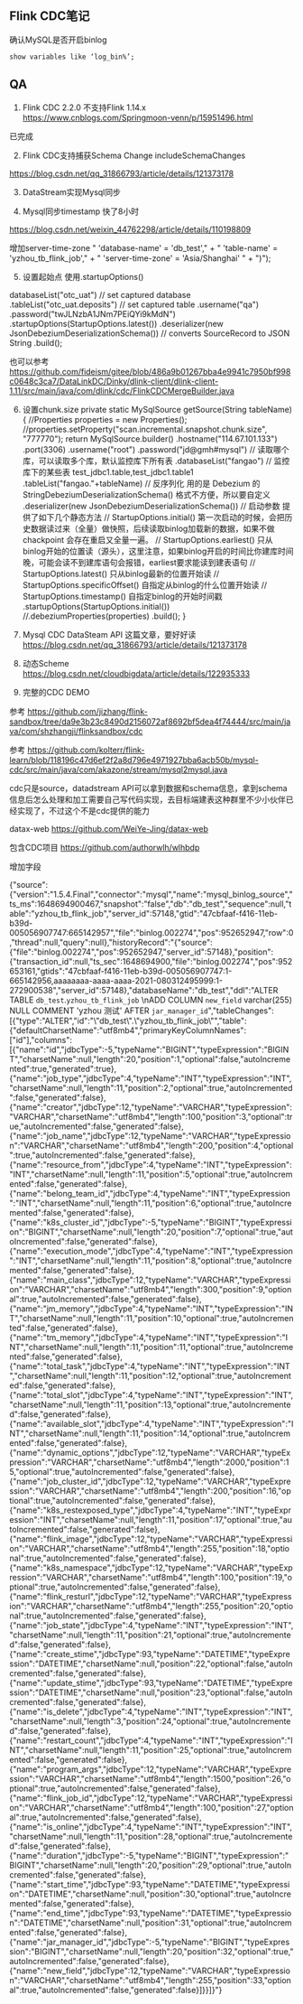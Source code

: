 
## Flink CDC笔记

确认MySQL是否开启binlog
```
show variables like ‘log_bin%’;
```





## QA

1. Flink CDC 2.2.0 不支持Flink 1.14.x
https://www.cnblogs.com/Springmoon-venn/p/15951496.html

已完成

2. Flink CDC支持捕获Schema Change
includeSchemaChanges

https://blog.csdn.net/qq_31866793/article/details/121373178


3. DataStream实现Mysql同步


4. Mysql同步timestamp 快了8小时

https://blog.csdn.net/weixin_44762298/article/details/110198809

增加server-time-zone
" 'database-name' = 'db_test'," +
" 'table-name' = 'yzhou_tb_flink_job'," +
" 'server-time-zone' = 'Asia/Shanghai' " +
")");


5. 设置起始点
使用.startupOptions()

databaseList("otc_uat") // set captured database
.tableList("otc_uat.deposits") // set captured table
.username("qa")
.password("twJLNzbA1JNm7PEiQYi9kMdN")
.startupOptions(StartupOptions.latest())
.deserializer(new JsonDebeziumDeserializationSchema()) // converts SourceRecord to JSON String
.build();

也可以参考 https://github.com/fideism/gitee/blob/486a9b01267bba4e9941c7950bf998c0648c3ca7/DataLinkDC/Dinky/dlink-client/dlink-client-1.11/src/main/java/com/dlink/cdc/FlinkCDCMergeBuilder.java


6. 设置chunk.size
private static MySqlSource<JSONObject> getSource(String tableName) {
    //Properties properties = new Properties();
    //properties.setProperty("scan.incremental.snapshot.chunk.size", "777770");
    return MySqlSource.<JSONObject>builder()
            .hostname("114.67.101.133")
            .port(3306)
            .username("root")
            .password("jd@gmh#mysql")
            // 读取哪个库，可以读取多个库，默认监控库下所有表
            .databaseList("fangao")
            // 监控库下的某些表 test_jdbc1.table,test_jdbc1.table1
            .tableList("fangao."+tableName)
            // 反序列化  用的是 Debezium 的 StringDebeziumDeserializationSchema() 格式不方便，所以要自定义
            .deserializer(new JsonDebeziumDeserializationSchema())
            // 启动参数 提供了如下几个静态方法
            // StartupOptions.initial() 第一次启动的时候，会把历史数据读过来（全量）做快照，后续读取binlog加载新的数据，如果不做 chackpoint 会存在重启又全量一遍。
            // StartupOptions.earliest() 只从binlog开始的位置读（源头），这里注意，如果binlog开启的时间比你建库时间晚，可能会读不到建库语句会报错，earliest要求能读到建表语句
            // StartupOptions.latest() 只从binlog最新的位置开始读
            // StartupOptions.specificOffset() 自指定从binlog的什么位置开始读
            // StartupOptions.timestamp() 自指定binlog的开始时间戳
            .startupOptions(StartupOptions.initial())
            //.debeziumProperties(properties)
            .build();
}

7. Mysql CDC DataSteam API 这篇文章，要好好读
https://blog.csdn.net/qq_31866793/article/details/121373178

8. 动态Scheme 
https://blog.csdn.net/cloudbigdata/article/details/122935333











4. 完整的CDC DEMO

参考
https://github.com/jizhang/flink-sandbox/tree/da9e3b23c8490d2156072af8692bf5dea4f74444/src/main/java/com/shzhangji/flinksandbox/cdc

参考
https://github.com/kolterr/flink-learn/blob/118196c47d6ef2f2a8d796e4971927bba6acb50b/mysql-cdc/src/main/java/com/akazone/stream/mysql2mysql.java

cdc只是source，datadstream API可以拿到数据和schema信息，拿到schema信息后怎么处理和加工需要自己写代码实现，去目标端建表这种群里不少小伙伴已经实现了，不过这个不是cdc提供的能力



datax-web
https://github.com/WeiYe-Jing/datax-web



包含CDC项目
https://github.com/authorwlh/wlhbdp









增加字段

{"source":{"version":"1.5.4.Final","connector":"mysql","name":"mysql_binlog_source","ts_ms":1648694900467,"snapshot":"false","db":"db_test","sequence":null,"table":"yzhou_tb_flink_job","server_id":57148,"gtid":"47cbfaaf-f416-11eb-b39d-005056907747:665142957","file":"binlog.002274","pos":952652947,"row":0,"thread":null,"query":null},"historyRecord":"{\"source\":{\"file\":\"binlog.002274\",\"pos\":952652947,\"server_id\":57148},\"position\":{\"transaction_id\":null,\"ts_sec\":1648694900,\"file\":\"binlog.002274\",\"pos\":952653161,\"gtids\":\"47cbfaaf-f416-11eb-b39d-005056907747:1-665142956,aaaaaaaa-aaaa-aaaa-2021-080312495999:1-272900538\",\"server_id\":57148},\"databaseName\":\"db_test\",\"ddl\":\"ALTER TABLE `db_test`.`yzhou_tb_flink_job` \\nADD COLUMN `new_field` varchar(255) NULL COMMENT 'yzhou 测试' AFTER `jar_manager_id`\",\"tableChanges\":[{\"type\":\"ALTER\",\"id\":\"\\\"db_test\\\".\\\"yzhou_tb_flink_job\\\"\",\"table\":{\"defaultCharsetName\":\"utf8mb4\",\"primaryKeyColumnNames\":[\"id\"],\"columns\":[{\"name\":\"id\",\"jdbcType\":-5,\"typeName\":\"BIGINT\",\"typeExpression\":\"BIGINT\",\"charsetName\":null,\"length\":20,\"position\":1,\"optional\":false,\"autoIncremented\":true,\"generated\":true},{\"name\":\"job_type\",\"jdbcType\":4,\"typeName\":\"INT\",\"typeExpression\":\"INT\",\"charsetName\":null,\"length\":11,\"position\":2,\"optional\":true,\"autoIncremented\":false,\"generated\":false},{\"name\":\"creator\",\"jdbcType\":12,\"typeName\":\"VARCHAR\",\"typeExpression\":\"VARCHAR\",\"charsetName\":\"utf8mb4\",\"length\":100,\"position\":3,\"optional\":true,\"autoIncremented\":false,\"generated\":false},{\"name\":\"job_name\",\"jdbcType\":12,\"typeName\":\"VARCHAR\",\"typeExpression\":\"VARCHAR\",\"charsetName\":\"utf8mb4\",\"length\":200,\"position\":4,\"optional\":true,\"autoIncremented\":false,\"generated\":false},{\"name\":\"resource_from\",\"jdbcType\":4,\"typeName\":\"INT\",\"typeExpression\":\"INT\",\"charsetName\":null,\"length\":11,\"position\":5,\"optional\":true,\"autoIncremented\":false,\"generated\":false},{\"name\":\"belong_team_id\",\"jdbcType\":4,\"typeName\":\"INT\",\"typeExpression\":\"INT\",\"charsetName\":null,\"length\":11,\"position\":6,\"optional\":true,\"autoIncremented\":false,\"generated\":false},{\"name\":\"k8s_cluster_id\",\"jdbcType\":-5,\"typeName\":\"BIGINT\",\"typeExpression\":\"BIGINT\",\"charsetName\":null,\"length\":20,\"position\":7,\"optional\":true,\"autoIncremented\":false,\"generated\":false},{\"name\":\"execution_mode\",\"jdbcType\":4,\"typeName\":\"INT\",\"typeExpression\":\"INT\",\"charsetName\":null,\"length\":11,\"position\":8,\"optional\":true,\"autoIncremented\":false,\"generated\":false},{\"name\":\"main_class\",\"jdbcType\":12,\"typeName\":\"VARCHAR\",\"typeExpression\":\"VARCHAR\",\"charsetName\":\"utf8mb4\",\"length\":300,\"position\":9,\"optional\":true,\"autoIncremented\":false,\"generated\":false},{\"name\":\"jm_memory\",\"jdbcType\":4,\"typeName\":\"INT\",\"typeExpression\":\"INT\",\"charsetName\":null,\"length\":11,\"position\":10,\"optional\":true,\"autoIncremented\":false,\"generated\":false},{\"name\":\"tm_memory\",\"jdbcType\":4,\"typeName\":\"INT\",\"typeExpression\":\"INT\",\"charsetName\":null,\"length\":11,\"position\":11,\"optional\":true,\"autoIncremented\":false,\"generated\":false},{\"name\":\"total_task\",\"jdbcType\":4,\"typeName\":\"INT\",\"typeExpression\":\"INT\",\"charsetName\":null,\"length\":11,\"position\":12,\"optional\":true,\"autoIncremented\":false,\"generated\":false},{\"name\":\"total_slot\",\"jdbcType\":4,\"typeName\":\"INT\",\"typeExpression\":\"INT\",\"charsetName\":null,\"length\":11,\"position\":13,\"optional\":true,\"autoIncremented\":false,\"generated\":false},{\"name\":\"available_slot\",\"jdbcType\":4,\"typeName\":\"INT\",\"typeExpression\":\"INT\",\"charsetName\":null,\"length\":11,\"position\":14,\"optional\":true,\"autoIncremented\":false,\"generated\":false},{\"name\":\"dynamic_options\",\"jdbcType\":12,\"typeName\":\"VARCHAR\",\"typeExpression\":\"VARCHAR\",\"charsetName\":\"utf8mb4\",\"length\":2000,\"position\":15,\"optional\":true,\"autoIncremented\":false,\"generated\":false},{\"name\":\"job_cluster_id\",\"jdbcType\":12,\"typeName\":\"VARCHAR\",\"typeExpression\":\"VARCHAR\",\"charsetName\":\"utf8mb4\",\"length\":200,\"position\":16,\"optional\":true,\"autoIncremented\":false,\"generated\":false},{\"name\":\"k8s_restexposed_type\",\"jdbcType\":4,\"typeName\":\"INT\",\"typeExpression\":\"INT\",\"charsetName\":null,\"length\":11,\"position\":17,\"optional\":true,\"autoIncremented\":false,\"generated\":false},{\"name\":\"flink_image\",\"jdbcType\":12,\"typeName\":\"VARCHAR\",\"typeExpression\":\"VARCHAR\",\"charsetName\":\"utf8mb4\",\"length\":255,\"position\":18,\"optional\":true,\"autoIncremented\":false,\"generated\":false},{\"name\":\"k8s_namespace\",\"jdbcType\":12,\"typeName\":\"VARCHAR\",\"typeExpression\":\"VARCHAR\",\"charsetName\":\"utf8mb4\",\"length\":100,\"position\":19,\"optional\":true,\"autoIncremented\":false,\"generated\":false},{\"name\":\"flink_resturl\",\"jdbcType\":12,\"typeName\":\"VARCHAR\",\"typeExpression\":\"VARCHAR\",\"charsetName\":\"utf8mb4\",\"length\":255,\"position\":20,\"optional\":true,\"autoIncremented\":false,\"generated\":false},{\"name\":\"job_state\",\"jdbcType\":4,\"typeName\":\"INT\",\"typeExpression\":\"INT\",\"charsetName\":null,\"length\":11,\"position\":21,\"optional\":true,\"autoIncremented\":false,\"generated\":false},{\"name\":\"create_stime\",\"jdbcType\":93,\"typeName\":\"DATETIME\",\"typeExpression\":\"DATETIME\",\"charsetName\":null,\"position\":22,\"optional\":false,\"autoIncremented\":false,\"generated\":false},{\"name\":\"update_stime\",\"jdbcType\":93,\"typeName\":\"DATETIME\",\"typeExpression\":\"DATETIME\",\"charsetName\":null,\"position\":23,\"optional\":false,\"autoIncremented\":false,\"generated\":false},{\"name\":\"is_delete\",\"jdbcType\":4,\"typeName\":\"INT\",\"typeExpression\":\"INT\",\"charsetName\":null,\"length\":3,\"position\":24,\"optional\":true,\"autoIncremented\":false,\"generated\":false},{\"name\":\"restart_count\",\"jdbcType\":4,\"typeName\":\"INT\",\"typeExpression\":\"INT\",\"charsetName\":null,\"length\":11,\"position\":25,\"optional\":true,\"autoIncremented\":false,\"generated\":false},{\"name\":\"program_args\",\"jdbcType\":12,\"typeName\":\"VARCHAR\",\"typeExpression\":\"VARCHAR\",\"charsetName\":\"utf8mb4\",\"length\":1500,\"position\":26,\"optional\":true,\"autoIncremented\":false,\"generated\":false},{\"name\":\"flink_job_id\",\"jdbcType\":12,\"typeName\":\"VARCHAR\",\"typeExpression\":\"VARCHAR\",\"charsetName\":\"utf8mb4\",\"length\":100,\"position\":27,\"optional\":true,\"autoIncremented\":false,\"generated\":false},{\"name\":\"is_online\",\"jdbcType\":4,\"typeName\":\"INT\",\"typeExpression\":\"INT\",\"charsetName\":null,\"length\":11,\"position\":28,\"optional\":true,\"autoIncremented\":false,\"generated\":false},{\"name\":\"duration\",\"jdbcType\":-5,\"typeName\":\"BIGINT\",\"typeExpression\":\"BIGINT\",\"charsetName\":null,\"length\":20,\"position\":29,\"optional\":true,\"autoIncremented\":false,\"generated\":false},{\"name\":\"start_time\",\"jdbcType\":93,\"typeName\":\"DATETIME\",\"typeExpression\":\"DATETIME\",\"charsetName\":null,\"position\":30,\"optional\":true,\"autoIncremented\":false,\"generated\":false},{\"name\":\"end_time\",\"jdbcType\":93,\"typeName\":\"DATETIME\",\"typeExpression\":\"DATETIME\",\"charsetName\":null,\"position\":31,\"optional\":true,\"autoIncremented\":false,\"generated\":false},{\"name\":\"jar_manager_id\",\"jdbcType\":-5,\"typeName\":\"BIGINT\",\"typeExpression\":\"BIGINT\",\"charsetName\":null,\"length\":20,\"position\":32,\"optional\":true,\"autoIncremented\":false,\"generated\":false},{\"name\":\"new_field\",\"jdbcType\":12,\"typeName\":\"VARCHAR\",\"typeExpression\":\"VARCHAR\",\"charsetName\":\"utf8mb4\",\"length\":255,\"position\":33,\"optional\":true,\"autoIncremented\":false,\"generated\":false}]}}]}"}
